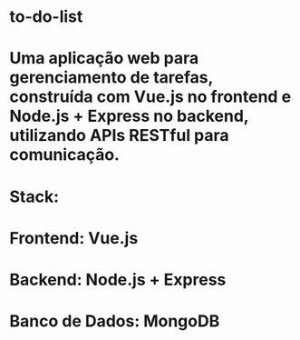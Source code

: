 # to-do-list

# Uma aplicação web para gerenciamento de tarefas, construída com Vue.js no frontend e Node.js + Express no backend, utilizando APIs RESTful para comunicação.
# Stack:
 # Frontend: Vue.js
 # Backend: Node.js + Express
 # Banco de Dados: MongoDB
